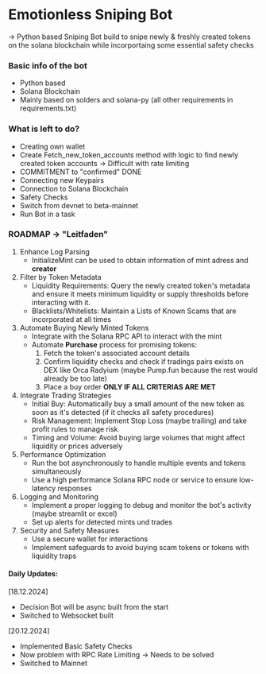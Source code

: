 # Emotionless Sniping Bot

-> Python based Sniping Bot build to snipe newly & freshly created tokens on the solana blockchain while incorportaing some essential safety checks

### Basic info of the bot
- Python based
- Solana Blockchain
- Mainly based on solders and solana-py (all other requirements in requirements.txt)


### What is left to do?
- Creating own wallet
- Create Fetch_new_token_accounts method with logic to find newly created token accounts -> Difficult with rate limiting
- COMMITMENT to "confirmed" DONE
- Connecting new Keypairs
- Connection to Solana Blockchain
- Safety Checks 
- Switch from devnet to beta-mainnet
- Run Bot in a task

### ROADMAP -> "Leitfaden"
1. Enhance Log Parsing
    - InitializeMint can be used to obtain information of mint adress and **creator**
2. Filter by Token Metadata
    - Liquidity Requirements: Query the newly created token's metadata and ensure it meets minimum liquidity or supply thresholds before interacting with it.
    - Blacklists/Whitelists: Maintain a Lists of Known Scams that are incorporated at all times
3. Automate Buying Newly Minted Tokens
    - Integrate with the Solana RPC API to interact with the mint
    - Automate **Purchase** process for promising tokens:
        1. Fetch the token's associated account details
        2. Confirm liquidity checks and check if tradings pairs exists on DEX like Orca Radyium (maybe Pump.fun because the rest would already be too late)
        3. Place a buy order **ONLY IF ALL CRITERIAS ARE MET**
4. Integrate Trading Strategies
    - Initial Buy: Automatically buy a small amount of the new token as soon as it's detected (if it checks all safety procedures)
    - Risk Management: Implement Stop Loss (maybe trailing) and take profit rules to manage risk
    - Timing and Volume: Avoid buying large volumes that might affect liquidity or prices adversely
5. Performance Optimization
    - Run the bot asynchronously to handle multiple events and tokens simultaneously
    - Use a high performance Solana RPC node or service to ensure low-latency responses
6. Logging and Monitoring
    - Implement a proper logging to debug and monitor the bot's activity (maybe streamlit or excel)
    - Set up alerts for detected mints und trades
7. Security and Safety Measures
    - Use a secure wallet for interactions 
    - Implement safeguards to avoid buying scam tokens or tokens with liquidity traps

#### Daily Updates: 
[18.12.2024]
- Decision Bot will be async built from the start
- Switched to Websocket built

[20.12.2024]
- Implemented Basic Safety Checks
- Now problem with RPC Rate Limiting -> Needs to be solved
- Switched to Mainnet

